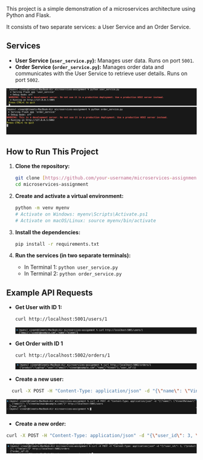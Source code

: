 This project is a simple demonstration of a microservices architecture using Python and Flask.

It consists of two separate services: a User Service and an Order Service.


## Services

- **User Service (`user_service.py`):** Manages user data. Runs on port `5001`.
- **Order Service (`order_service.py`):** Manages order data and communicates with the User Service to retrieve user details. Runs on port `5002`.

![User Service](./images/user_service_start.png)
![Order Service](./images/order_service_start.png)
## How to Run This Project

1.  **Clone the repository:**

    ```bash
    git clone [https://github.com/your-username/microservices-assignment.git](https://github.com/your-username/microservices-assignment.git)
    cd microservices-assignment
    ```

2.  **Create and activate a virtual environment:**

    ```bash
    python -m venv myenv
    # Activate on Windows: myenv\Scripts\Activate.ps1
    # Activate on macOS/Linux: source myenv/bin/activate
    ```

3.  **Install the dependencies:**

    ```bash
    pip install -r requirements.txt
    ```

4.  **Run the services (in two separate terminals):**
    - In Terminal 1: `python user_service.py`
    - In Terminal 2: `python order_service.py`

## Example API Requests

- **Get User with ID 1:**

  ```bash
  curl http://localhost:5001/users/1
  ```

  ![Get User Details](./images/get_user_details.png)

- **Get Order with ID 1**

  ```bash
  curl http://localhost:5002/orders/1
  ```

  ![Get Order Details](./images/get_order_details.png)

- **Create a new user:**

```bash
  curl -X POST -H "Content-Type: application/json" -d "{\"name\": \"VineetMalewar\", \"email\": \"vineetmalewar@example.com\"}" http://localhost:5001/users
  ```

![Create a new user](./images/user_create.png)

- **Create a new order:**
```bash 
curl -X POST -H "Content-Type: application/json" -d "{\"user_id\": 3, \"product\": \"Tablet\"}" http://localhost:5002/orders
```
![Create a new order](./images/create_order.png)
